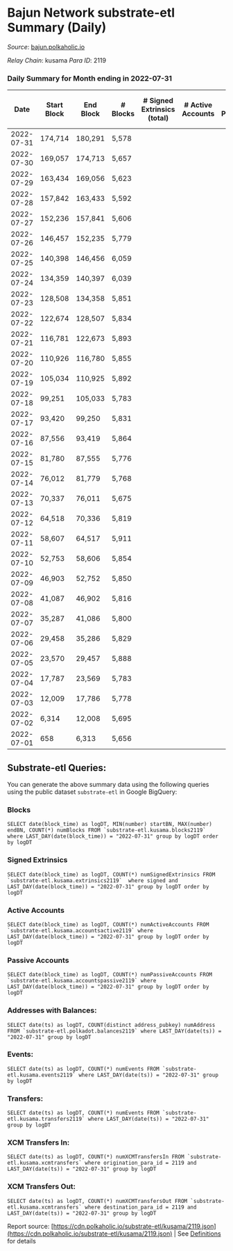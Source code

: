# Bajun Network substrate-etl Summary (Daily)

_Source_: [bajun.polkaholic.io](https://bajun.polkaholic.io)

*Relay Chain*: kusama
*Para ID*: 2119



### Daily Summary for Month ending in 2022-07-31


| Date | Start Block | End Block | # Blocks | # Signed Extrinsics (total) | # Active Accounts | # Passive | # New | # Addresses with Balances | # Events | # Transfers | # XCM Transfers In | # XCM Transfers Out | Issues | 
| ---- | ----------- | --------- | -------- | --------------------------- | ----------------- | --------- | ----- | ------------------------- | -------- | ----------- | ------------------ | ------------------- | ------ |
| 2022-07-31 | 174,714 | 180,291 | 5,578 |  |  |  |  | 4 | 11,159 |   |   |   |  |
| 2022-07-30 | 169,057 | 174,713 | 5,657 |  |  |  |  |  | 11,318 |   |   |   |  |
| 2022-07-29 | 163,434 | 169,056 | 5,623 |  |  |  |  |  | 11,249 |   |   |   |  |
| 2022-07-28 | 157,842 | 163,433 | 5,592 |  |  |  |  |  | 11,187 |   |   |   |  |
| 2022-07-27 | 152,236 | 157,841 | 5,606 |  |  |  |  |  | 11,215 |   |   |   |  |
| 2022-07-26 | 146,457 | 152,235 | 5,779 |  |  |  |  |  | 11,564 |   |   |   |  |
| 2022-07-25 | 140,398 | 146,456 | 6,059 |  |  |  |  |  | 12,122 |   |   |   |  |
| 2022-07-24 | 134,359 | 140,397 | 6,039 |  |  |  |  |  | 12,081 |   |   |   |  |
| 2022-07-23 | 128,508 | 134,358 | 5,851 |  |  |  |  |  | 11,705 |   |   |   |  |
| 2022-07-22 | 122,674 | 128,507 | 5,834 |  |  |  |  |  | 11,671 |   |   |   |  |
| 2022-07-21 | 116,781 | 122,673 | 5,893 |  |  |  |  |  | 11,790 |   |   |   |  |
| 2022-07-20 | 110,926 | 116,780 | 5,855 |  |  |  |  |  | 11,713 |   |   |   |  |
| 2022-07-19 | 105,034 | 110,925 | 5,892 |  |  |  |  |  | 11,787 |   |   |   |  |
| 2022-07-18 | 99,251 | 105,033 | 5,783 |  |  |  |  |  | 11,572 |   |   |   |  |
| 2022-07-17 | 93,420 | 99,250 | 5,831 |  |  |  |  |  | 11,666 |   |   |   |  |
| 2022-07-16 | 87,556 | 93,419 | 5,864 |  |  |  |  |  | 11,731 |   |   |   |  |
| 2022-07-15 | 81,780 | 87,555 | 5,776 |  |  |  |  |  | 11,555 |   |   |   |  |
| 2022-07-14 | 76,012 | 81,779 | 5,768 |  |  |  |  |  | 11,539 |   |   |   |  |
| 2022-07-13 | 70,337 | 76,011 | 5,675 |  |  |  |  |  | 11,353 |   |   |   |  |
| 2022-07-12 | 64,518 | 70,336 | 5,819 |  |  |  |  |  | 11,642 |   |   |   |  |
| 2022-07-11 | 58,607 | 64,517 | 5,911 |  |  |  |  |  | 11,825 |   |   |   |  |
| 2022-07-10 | 52,753 | 58,606 | 5,854 |  |  |  |  |  | 11,711 |   |   |   |  |
| 2022-07-09 | 46,903 | 52,752 | 5,850 |  |  |  |  |  | 11,706 |   |   |   |  |
| 2022-07-08 | 41,087 | 46,902 | 5,816 |  |  |  |  |  | 11,636 |   |   |   |  |
| 2022-07-07 | 35,287 | 41,086 | 5,800 |  |  |  |  |  | 11,603 |   |   |   |  |
| 2022-07-06 | 29,458 | 35,286 | 5,829 |  |  |  |  |  | 11,661 |   |   |   |  |
| 2022-07-05 | 23,570 | 29,457 | 5,888 |  |  |  |  |  | 11,779 |   |   |   |  |
| 2022-07-04 | 17,787 | 23,569 | 5,783 |  |  |  |  |  | 11,570 |   |   |   |  |
| 2022-07-03 | 12,009 | 17,786 | 5,778 |  |  |  |  |  | 11,559 |   |   |   |  |
| 2022-07-02 | 6,314 | 12,008 | 5,695 |  |  |  |  |  | 11,393 |   |   |   |  |
| 2022-07-01 | 658 | 6,313 | 5,656 |  |  |  |  |  | 11,315 |   |   |   |  |

## Substrate-etl Queries:
You can generate the above summary data using the following queries using the public dataset `substrate-etl` in Google BigQuery:


### Blocks
```
SELECT date(block_time) as logDT, MIN(number) startBN, MAX(number) endBN, COUNT(*) numBlocks FROM `substrate-etl.kusama.blocks2119`  where LAST_DAY(date(block_time)) = "2022-07-31" group by logDT order by logDT
```


### Signed Extrinsics
```
SELECT date(block_time) as logDT, COUNT(*) numSignedExtrinsics FROM `substrate-etl.kusama.extrinsics2119`  where signed and LAST_DAY(date(block_time)) = "2022-07-31" group by logDT order by logDT
```


### Active Accounts
```
SELECT date(block_time) as logDT, COUNT(*) numActiveAccounts FROM `substrate-etl.kusama.accountsactive2119` where LAST_DAY(date(block_time)) = "2022-07-31" group by logDT order by logDT
```


### Passive Accounts
```
SELECT date(block_time) as logDT, COUNT(*) numPassiveAccounts FROM `substrate-etl.kusama.accountspassive2119` where LAST_DAY(date(block_time)) = "2022-07-31" group by logDT order by logDT
```


### Addresses with Balances:
```
SELECT date(ts) as logDT, COUNT(distinct address_pubkey) numAddress FROM `substrate-etl.polkadot.balances2119` where LAST_DAY(date(ts)) = "2022-07-31" group by logDT
```


### Events:
```
SELECT date(ts) as logDT, COUNT(*) numEvents FROM `substrate-etl.kusama.events2119` where LAST_DAY(date(ts)) = "2022-07-31" group by logDT
```


### Transfers:
```
SELECT date(ts) as logDT, COUNT(*) numEvents FROM `substrate-etl.kusama.transfers2119` where LAST_DAY(date(ts)) = "2022-07-31" group by logDT
```


### XCM Transfers In:
```
SELECT date(ts) as logDT, COUNT(*) numXCMTransfersIn FROM `substrate-etl.kusama.xcmtransfers` where origination_para_id = 2119 and LAST_DAY(date(ts)) = "2022-07-31" group by logDT
```


### XCM Transfers Out:
```
SELECT date(ts) as logDT, COUNT(*) numXCMTransfersOut FROM `substrate-etl.kusama.xcmtransfers` where destination_para_id = 2119 and LAST_DAY(date(ts)) = "2022-07-31" group by logDT
```



Report source: [https://cdn.polkaholic.io/substrate-etl/kusama/2119.json](https://cdn.polkaholic.io/substrate-etl/kusama/2119.json) | See [Definitions](/DEFINITIONS.md) for details
